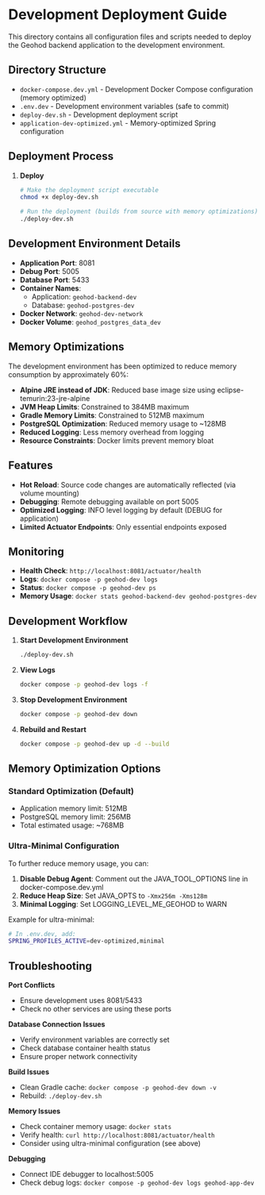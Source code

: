 # Development Deployment Guide

This directory contains all configuration files and scripts needed to deploy the Geohod backend application to the development environment.

## Directory Structure

- `docker-compose.dev.yml` - Development Docker Compose configuration (memory optimized)
- `.env.dev` - Development environment variables (safe to commit)
- `deploy-dev.sh` - Development deployment script
- `application-dev-optimized.yml` - Memory-optimized Spring configuration

## Deployment Process

1. **Deploy**
   ```bash
   # Make the deployment script executable
   chmod +x deploy-dev.sh
   
   # Run the deployment (builds from source with memory optimizations)
   ./deploy-dev.sh
   ```

## Development Environment Details

- **Application Port**: 8081
- **Debug Port**: 5005
- **Database Port**: 5433
- **Container Names**:
  - Application: `geohod-backend-dev`
  - Database: `geohod-postgres-dev`
- **Docker Network**: `geohod-dev-network`
- **Docker Volume**: `geohod_postgres_data_dev`

## Memory Optimizations

The development environment has been optimized to reduce memory consumption by approximately 60%:

- **Alpine JRE instead of JDK**: Reduced base image size using eclipse-temurin:23-jre-alpine
- **JVM Heap Limits**: Constrained to 384MB maximum
- **Gradle Memory Limits**: Constrained to 512MB maximum
- **PostgreSQL Optimization**: Reduced memory usage to ~128MB
- **Reduced Logging**: Less memory overhead from logging
- **Resource Constraints**: Docker limits prevent memory bloat

## Features

- **Hot Reload**: Source code changes are automatically reflected (via volume mounting)
- **Debugging**: Remote debugging available on port 5005
- **Optimized Logging**: INFO level logging by default (DEBUG for application)
- **Limited Actuator Endpoints**: Only essential endpoints exposed

## Monitoring

- **Health Check**: `http://localhost:8081/actuator/health`
- **Logs**: `docker compose -p geohod-dev logs`
- **Status**: `docker compose -p geohod-dev ps`
- **Memory Usage**: `docker stats geohod-backend-dev geohod-postgres-dev`

## Development Workflow

1. **Start Development Environment**
   ```bash
   ./deploy-dev.sh
   ```

2. **View Logs**
   ```bash
   docker compose -p geohod-dev logs -f
   ```

3. **Stop Development Environment**
   ```bash
   docker compose -p geohod-dev down
   ```

4. **Rebuild and Restart**
   ```bash
   docker compose -p geohod-dev up -d --build
   ```

## Memory Optimization Options

### Standard Optimization (Default)
- Application memory limit: 512MB
- PostgreSQL memory limit: 256MB
- Total estimated usage: ~768MB

### Ultra-Minimal Configuration
To further reduce memory usage, you can:

1. **Disable Debug Agent**: Comment out the JAVA_TOOL_OPTIONS line in docker-compose.dev.yml
2. **Reduce Heap Size**: Set JAVA_OPTS to `-Xmx256m -Xms128m`
3. **Minimal Logging**: Set LOGGING_LEVEL_ME_GEOHOD to WARN

Example for ultra-minimal:
```bash
# In .env.dev, add:
SPRING_PROFILES_ACTIVE=dev-optimized,minimal
```

## Troubleshooting

**Port Conflicts**
- Ensure development uses 8081/5433
- Check no other services are using these ports

**Database Connection Issues**
- Verify environment variables are correctly set
- Check database container health status
- Ensure proper network connectivity

**Build Issues**
- Clean Gradle cache: `docker compose -p geohod-dev down -v`
- Rebuild: `./deploy-dev.sh`

**Memory Issues**
- Check container memory usage: `docker stats`
- Verify health: `curl http://localhost:8081/actuator/health`
- Consider using ultra-minimal configuration (see above)

**Debugging**
- Connect IDE debugger to localhost:5005
- Check debug logs: `docker compose -p geohod-dev logs geohod-app-dev`